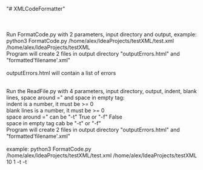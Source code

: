 "# XMLCodeFormatter"
<br>
<br>
<br>
<br>
Run FormatCode.py with 2 parameters, input directory and output, example:
<br>
python3 FormatCode.py /home/alex/IdeaProjects/testXML/test.xml /home/alex/IdeaProjects/testXML
<br>
Program will create 2 files in output directory "outputErrors.html" and "formatted'filename'.xml"
<br>
<br>
outputErrors.html will contain a list of errors

<br>
Run the ReadFile.py with 4 parameters, input directory, output, indent, blank lines, space around =" and space in empty tag:
<br>
indent is a number, it must be >= 0
<br>
blank lines is a number, it must be >= 0
<br>
space around =" can be "-t" True or "-f" False
<br>
space in empty tag cab be "-t" or "-f"
<br> 
Program will create 2 files in output directory "outputErrors.html" and "formatted'filename'.xml"
<br>
<br>
example:
python3 FormatCode.py /home/alex/IdeaProjects/testXML/test.xml /home/alex/IdeaProjects/testXML 10 1 -t -t

